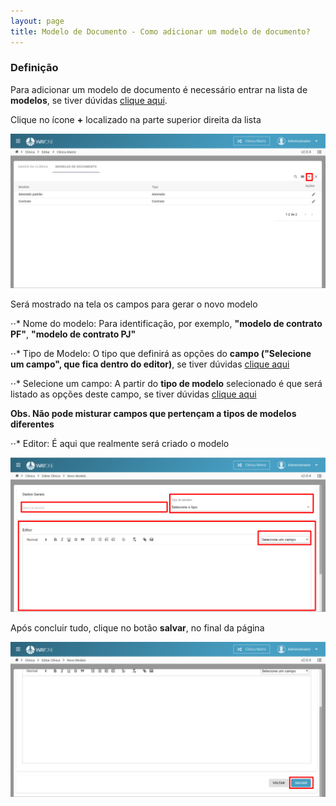 ```yaml
---
layout: page
title: Modelo de Documento - Como adicionar um modelo de documento?
---
```


### Definição

Para adicionar um modelo de documento é necessário entrar na lista de **modelos**, se tiver dúvidas [clique aqui](/pages/modelo-documento/como-pesquisar-um-modelo).

Clique no ícone **+** localizado na parte superior direita da lista

<p align="center">
  <img alt="lista de clínicas" src="/pages/modelo-documento/adicionar-modelo/adicionar_novo_modelo.png" width="800">
</p>

Será mostrado na tela os campos para gerar o novo modelo

⋅⋅* Nome do modelo: Para identificação, por exemplo, **"modelo de contrato PF"**, **"modelo de contrato PJ"**

⋅⋅*  Tipo de Modelo: O tipo que definirá as opções do **campo ("Selecione um campo", que fica dentro do editor)**, se tiver dúvidas [clique aqui](/pages/modelo-documento/tipos-de-modelo)

⋅⋅* Selecione um campo: A partir do **tipo de modelo** selecionado é que será listado as opções deste campo, se tiver dúvidas [clique aqui](/pages/modelo-documento/campos-modelo)

**Obs. Não pode misturar campos que pertençam a tipos de modelos diferentes**

⋅⋅* Editor: É aqui que realmente será criado o modelo

<p align="center">
  <img alt="Tipos de agendamento" src="/pages/modelo-documento/adicionar-modelo/campos_modelo.png" width="800">
</p>

Após concluir tudo, clique no botão **salvar**, no final da página

<p align="center">
  <img alt="Tipos de agendamento" src="/pages/modelo-documento/adicionar-modelo/salvar_modelo.png" width="800">
</p>